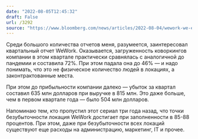 ```yaml
---
date: "2022-08-05T12:45:32"
draft: False
url: /3292
source: "https://www.bloomberg.com/news/articles/2022-08-04/wework-we-earnings-occupancy-rate-matches-pre-pandemic-level"
---
```


Среди большого количества отчетов меня, разумеется, заинтересовал квартальный отчет WeWork. Оказывается, загруженность коворкингов компании в этом квартале практически сравнялась с аналогичной до пандемии и составила 72%. При этом падала она до 46% — и надо понимать, что это не физическое количество людей в локациях, а законтрактованные места.

При этом до прибыльности компании далеко — убыток за квартал составил 635 млн долларов при выручке в 815 млн. Это даже больше, чем в первом квартале года — было 504 млн долларов.

Напоминаю тем, кто пропустил этот сериал три года назад, что точки безубыточности локация WeWork достигает при заполненности в 85-88 процентов. При этом, даже при безубыточности всех локаций существуют еще расходы на администрацию, маркетинг, IT и прочее.
